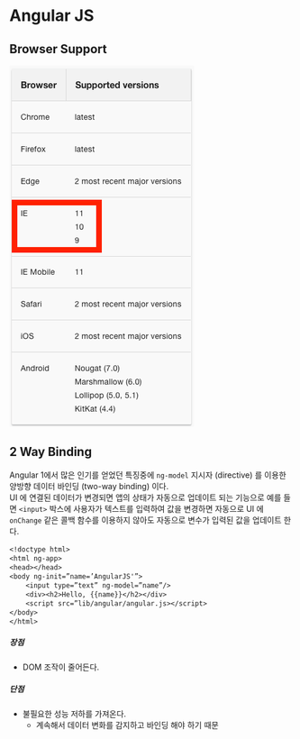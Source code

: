 # Angular JS

## Browser Support

![Angular Browser Support](/img/A003.png)

## 2 Way Binding

Angular 1에서 많은 인기를 얻었던 특징중에 `ng-model` 지시자 \(directive\) 를 이용한 양방향 데이터 바인딩 \(two-way binding\) 이다.  
UI 에 연결된 데이터가 변경되면 앱의 상태가 자동으로 업데이트 되는 기능으로 예를 들면 `<input>` 박스에 사용자가 텍스트를 입력하여 값을 변경하면 자동으로 UI 에 `onChange` 같은 콜백 함수를 이용하지 않아도 자동으로 변수가 입력된 값을 업데이트 한다.

```markup
<!doctype html>
<html ng-app>
<head></head>
<body ng-init=”name=’AngularJS'”>
    <input type=”text” ng-model=”name”/>
    <div><h2>Hello, {{name}}</h2></div>
    <script src=”lib/angular/angular.js></script>
</body>
</html>
```

##### 장점

* DOM 조작이 줄어든다.

##### 단점

* 불필요한 성능 저하를 가져온다.
  * 계속해서 데이터 변화를 감지하고 바인딩 해야 하기 때문

